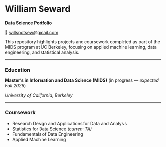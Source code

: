# William Seward

**Data Science Portfolio**

📧 [willspotsew@gmail.com](mailto:willspotsew@gmail.com)

This repository highlights projects and coursework completed as part of the MIDS program at UC Berkeley, focusing on applied machine learning, data engineering, and statistical analysis.

---

### Education

**Master’s in Information and Data Science (MIDS)** (in progress — *expected Fall 2026*)

*University of California, Berkeley*

---

### Coursework

* Research Design and Applications for Data and Analysis
* Statistics for Data Science *(current TA)*
* Fundamentals of Data Engineering
* Applied Machine Learning
